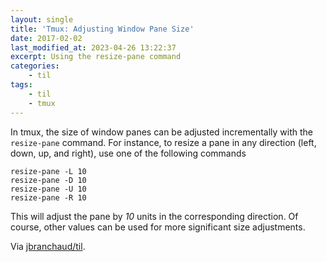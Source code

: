 ```yaml
---
layout: single
title: 'Tmux: Adjusting Window Pane Size'
date: 2017-02-02
last_modified_at: 2023-04-26 13:22:37
excerpt: Using the resize-pane command
categories:
    - til
tags:
    - til
    - tmux
---
```


In tmux, the size of window panes can be adjusted incrementally with the
`resize-pane` command. For instance, to resize a pane in any direction
(left, down, up, and right), use one of the following commands

```tmux
resize-pane -L 10
resize-pane -D 10
resize-pane -U 10
resize-pane -R 10
```

This will adjust the pane by _10_ units in the corresponding direction. Of
course, other values can be used for more significant size adjustments.

Via [jbranchaud/til](https://github.com/jbranchaud/til).
